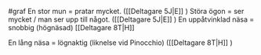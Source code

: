 #graf En stor mun = pratar mycket. ([[Deltagare 5J|E]]
)
Störa ögon = ser mycket / man ser upp till något. ([[Deltagare 5J|E]]
)
En uppåtvinklad näsa = snobbig (högnäsad) [[Deltagare 8T|H]]

En lång näsa = lögnaktig (liknelse vid Pinocchio) ([[Deltagare 8T|H]]
)

